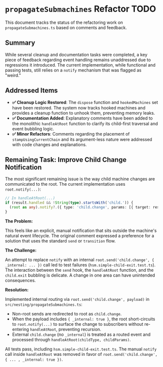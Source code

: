 # `propagateSubmachines` Refactor TODO

This document tracks the status of the refactoring work on `propagateSubmachines.ts` based on comments and feedback.

## Summary

While several cleanup and documentation tasks were completed, a key piece of feedback regarding event handling remains unaddressed due to regressions it introduced. The current implementation, while functional and passing tests, still relies on a `notify` mechanism that was flagged as "weird."

## Addressed Items

- **✅ Cleanup Logic Restored**: The `dispose` function and `hookedMachines` set have been restored. The system now tracks hooked machines and provides a cleanup function to unhook them, preventing memory leaks.
- **✅ Documentation Added**: Explanatory comments have been added to the monolithic `handleAtRoot` function to clarify its child-first traversal and event bubbling logic.
- **✅ Minor Refactors**: Comments regarding the placement of `stampUsingCurrentChain` and its argument-less nature were addressed with code changes and explanations.

## Remaining Task: Improve Child Change Notification

The most significant remaining issue is the way child machine changes are communicated to the root. The current implementation uses `root.notify(...)`:

```typescript
// In handleAtRoot(...)
if (result.handled && !String(type).startsWith('child.')) {
  (root as any).notify?.({ type: 'child.change', params: [{ target: result.handledBy, type, params }] });
}
```

**The Problem:**

This feels like an explicit, manual notification that sits outside the machine's natural event lifecycle. The original comment expressed a preference for a solution that uses the standard `send` or `transition` flow.

**The Challenge:**

An attempt to replace `notify` with an internal `root.send('child.change', { _internal: ... })` call led to test failures (`hsm.simple-child-exit.test.ts`). The interaction between the `send` hook, the `handleAtRoot` function, and the `child.exit` bubbling is delicate. A change in one area can have unintended consequences.

**Resolution:**

Implemented internal routing via `root.send('child.change', payload)` in `src/nesting/propagateSubmachines.ts`:

- Non-root sends are redirected to root as `child.change`.
- When the payload includes `{ _internal: true }`, the root short-circuits to `root.notify(...)` to surface the change to subscribers without re-entering `handleAtRoot`, preventing recursion.
- External `child.change` (no `_internal`) is treated as a routed event and processed through `handleAtRoot(childType, childParams)`.

All tests pass, including `hsm.simple-child-exit.test.ts`. The manual `notify` call inside `handleAtRoot` was removed in favor of `root.send('child.change', { ... , _internal: true })`.
